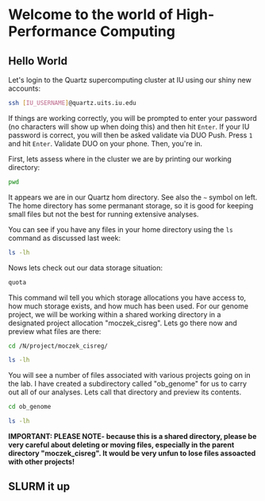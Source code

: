 # Welcome to the world of High-Performance Computing

## Hello World

Let's login to the Quartz supercomputing cluster at IU using our shiny new accounts:

```bash
ssh [IU_USERNAME]@quartz.uits.iu.edu
```

If things are working correctly, you will be prompted to enter your password (no characters will show up when doing this) and then hit `Enter`. If your IU password is correct, you will then be asked validate via DUO Push. Press `1` and hit `Enter`. Validate DUO on your phone. Then, you're in.

First, lets assess where in the cluster we are by printing our working directory:

```bash
pwd
```
It appears we are in our Quartz hom directory. See also the `~` symbol on left. The home directory has some permanant storage, so it is good for keeping small files but not the best for running extensive analyses. 

You can see if you have any files in your home directory using the `ls` command as discussed last week:

```bash
ls -lh
```

Nows lets check out our data storage situation:

```bash
quota
```

This command wil tell you which storage allocations you have access to, how much storage exists, and how much has been used. For our genome project, we will be working within a shared working directory in a designated project allocation "moczek_cisreg". Lets go there now and preview what files are there: 

```bash
cd /N/project/moczek_cisreg/

ls -lh
```
You will see a number of files associated with various projects going on in the lab. I have created a subdirectory called "ob_genome" for us to carry out all of our analyses. Lets call that directory and preview its contents. 

```bash
cd ob_genome

ls -lh
```

<b>IMPORTANT: PLEASE NOTE- because this is a shared directory, please be very careful about deleting or moving files, especially in the parent directory "moczek_cisreg". It would be very unfun to lose files assoacted with other projects!</b>

## SLURM it up
